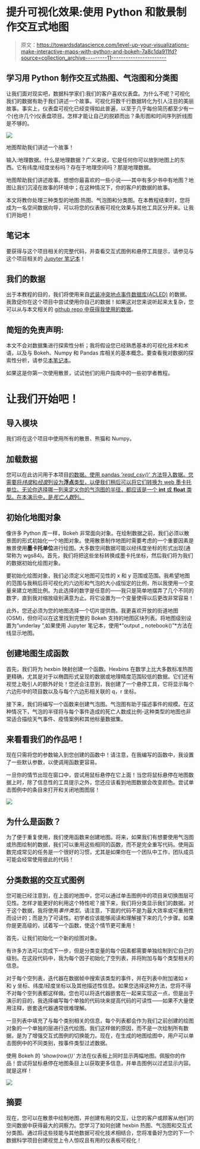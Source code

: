 # 提升可视化效果:使用 Python 和散景制作交互式地图

> 原文：<https://towardsdatascience.com/level-up-your-visualizations-make-interactive-maps-with-python-and-bokeh-7a8c1da911fd?source=collection_archive---------11----------------------->

## 学习用 Python 制作交互式热图、气泡图和分类图

让我们面对现实吧，数据科学家们:我们的客户喜欢仪表盘。为什么不呢？可视化我们的数据有助于我们讲述一个故事。可视化将数千行数据转化为引人注目的美丽故事。事实上，仪表盘可视化已经变得如此普遍，以至于几乎每份简历都至少有一个(也许几个)仪表盘项目。怎样才能让自己的脱颖而出？条形图和时间序列折线图是不够的。

![](img/960ce32a23e671fef145df4473080c19.png)

地图帮助我们讲述一个故事！

输入:地理数据。什么是地理数据？广义来说，它是任何你可以放到地图上的东西。它有纬度/经度坐标吗？存在于地理空间吗？那是地理数据。

地图帮助我们讲述故事。想想你最喜欢的一些小说——其中有多少书中有地图？地图让我们沉浸在故事的环境中；在这种情况下，你的客户的数据的故事。

本文将教你处理三种类型的地图:热图、气泡图和分类图。在本教程结束时，您将成为一名空间数据向导，可以将您的仪表板可视化效果与其他工具区分开来。让我们开始吧！

## 笔记本

要获得与这个项目相关的完整代码，并查看交互式图例和悬停工具提示，请参见与这个项目相关的 [Jupyter 笔记本](https://colab.research.google.com/drive/1G2QGZO78CRMRNTXqcct48pBaSLLLhpK_?usp=sharing)！

## 我们的数据

出于本教程的目的，我们将使用来自[武装冲突地点事件数据库(ACLED)](https://acleddata.com/#/dashboard) 的数据。我敦促你在这个项目中尝试使用你自己的数据！如果这对您来说听起来太复杂，您可以从与本文相关的 [github repo 中获得我使用的数据](https://github.com/ConnerBrew/Iraq-Conflict-Data)。

## 简短的免责声明:

本文不会对数据集进行探索性分析；我将假设您已经熟悉基本的可视化技术和术语，以及与 Bokeh、Numpy 和 Pandas 库相关的基本概念。要查看我对数据的探索性分析，请参见[本笔记本](https://github.com/ConnerBrew/Iraq-Conflict-Data/blob/master/Iraq_Conflict_Data_Exploratory_Analysis.ipynb)。

如果这是你第一次使用散景，试试他们的用户指南中的一些初学者教程。

# 让我们开始吧！

## 导入模块

我们将在这个项目中使用所有的散景、熊猫和 Numpy。

## 加载数据

您可以在此访问用于本项目[的数据。使用 pandas *'read_csv()'* 方法导入数据。您需要将*纬度*和*经度*列设为**浮点**类型，以便我们稍后可以将它们转换为 web 墨卡托单位。无论你选择哪一列来定义你的气泡图的半径，都应该是一个 **int** 或 **float** 类型。在本演示中，是*死亡人数*列。](https://raw.githubusercontent.com/ConnerBrew/Iraq-Conflict-Data/master/conflict_data_irq.csv)

## 初始化地图对象

像许多 Python 库一样，Bokeh 非常面向对象。在绘制数据之前，我们必须以散景图的形式初始化一个地图对象。使用散景制作地图时需要考虑的一个重要因素是散景使用**墨卡托单位**进行绘图。大多数空间数据可能以经纬度坐标的形式出现(通常称为 wgs84)。首先，我们将把这些坐标转换成墨卡托坐标，然后我们将为我们的数据初始化绘图对象。

要初始化绘图对象，我们必须定义地图可见性的 x 和 y 范围或范围。我希望地图的范围与我稍后将可视化的六边形和气泡的大小成恒定的比例，所以我使用一个变量来建立地图比例。为此选择的数字是任意的——我只是简单地摆弄了几个不同的数字，直到我对缩放级别满意为止。将它设置为一个变量使得以后更改非常容易！

此外，您还必须为您的地图选择一个切片提供商。我更喜欢开放的街道地图(OSM)，但你可以在这里找到完整的 Bokeh 支持的地图区块列表。将地图级别设置为“underlay ”,如果使用 Jupyter 笔记本，使用*“output _ notebook()”*方法在线显示地图。

## 创建地图生成函数

首先，我们将为 hexbin 映射创建一个函数。Hexbins 在数学上比大多数标准热图更精确，尤其是对于以椭圆形式呈现的数据或地理精度范围较低的数据。它们还有视觉上吸引人的额外好处！您还会注意到，我创建了一个悬停工具，它将显示每个六边形中的项目数以及与每个六边形相关联的 q，r 坐标。

接下来，我们将编写一个函数来创建气泡图。气泡图有助于描述事件的规模。在这种情况下，气泡的半径将与每个事件造成的死亡人数成比例-这种类型的地图也非常适合描绘天气事件、疫情案例和其他标量数据集。

## 来看看我们的作品吧！

现在只需将您的参数输入到您创建的函数中！请注意，在我编写的函数中，我设置了一些默认参数，以使调用函数更容易。

一旦你的情节出现在窗口中，尝试用鼠标悬停在它上面！当您将鼠标悬停在地图数据上时，除了信息性的工具提示之外，您还应该看到地图数据会改变颜色。尝试单击图例中的条目来打开和关闭地图图层！

![](img/90bdaf4a8a554ad9e4964ab55a8a541d.png)

## 为什么是函数？

为了便于重复使用，我们使用函数来创建地图。将来，如果我们有想要使用气泡图或热图绘制的数据，我们可以重用这些相同的函数，而不是完全重写代码。使用函数完成常见的任务是一个很好的习惯，尤其是如果你在一个团队中工作，团队成员可能会经常使用彼此的代码！

## 分类数据的交互式图例

您可能已经注意到，在上面的地图中，您可以通过单击图例中的项目来切换图层可见性。怎样才能更好的利用这个特性呢？接下来，我们将分类显示我们的数据。对于这个数据，我将使用*事件类型*。请注意，下面的代码不是为最大效率或可重用性而设计的；而是为了可读性。初学者应该能够阅读和理解接下来的几个步骤。如果你是更高级的，试着写一个函数，使这个情节更可重用！

首先，让我们初始化一个新的绘图对象。

有许多方法可以完成下一步，但是分类变量的每个因素都需要单独绘制到它自己的级别。在这段代码中，我为每个因子初始化了空列表，并将附加与每个类型相关的信息。

对于每个空列表，迭代器在数据帧中搜索该类型的事件，并在列表中附加诸如 x 和 y 坐标、纬度/经度坐标以及其他描述性信息。如果您选择这种方法，您将不得不对每个空列表都这样做。您也可以将迭代器嵌套在一起来实现这一点，但是出于演示的目的，我选择编写每个单独的代码块来提高代码的可读性——如果不大量使用注释，嵌套迭代器通常很难理解。

一旦列表中填充了与每个类别相关的信息，每个列表都会作为我们之前创建的绘图对象的一个单独的层进行迭代绘图。我们这样做的原因，而不是一次绘制所有数据，是为了增强交互式图例的切换能力。现在，在生成的地图绘图中，用户可以单击图例中的不同类别，按事件类型过滤数据。

使用 Bokeh 的 *'show(row())'* 方法在仪表板上同时显示两幅地图。佩服你的作品！尝试将鼠标悬停在地图条目上以获取更多信息，并单击图例以过滤显示内容。就是这样！

![](img/8c131db36a76247c8bb2a939799ad90b.png)

## 摘要

现在，您可以在散景中绘制地图，并创建有用的交互，让您的客户或顾客从他们的空间数据中获得最大的洞察力。您学习了如何创建 hexbin 热图、气泡图和交互式分类图。通过将这些技能与其他数据可视化技术相结合，您将准备好为您的下一个数据科学项目创建视觉上令人惊叹且有用的仪表板可视化！